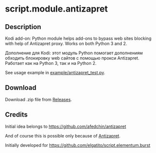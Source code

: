 # script.module.antizapret

## Description

Kodi add-on: Python module helps add-ons to bypass web sites blocking with help of Antizapret proxy. Works on both Python 3 and 2.

Дополнение для Kodi: этот модуль Python помогает дополнениям обходить блокировку web сайтов с помощью прокси Antizapret. Работает как на Python 3, так и на Python 2.

See usage example in [example/antizapret_test.py](example/antizapret_test.py).

## Download

Download .zip file from [Releases](https://github.com/antonsoroko/script.module.antizapret/releases).

## Credits

Initial idea belongs to https://github.com/afedchin/antizapret

And of course this is possible only because of [Antizapret](https://antizapret.prostovpn.org/).

Initially developed for https://github.com/elgatito/script.elementum.burst
